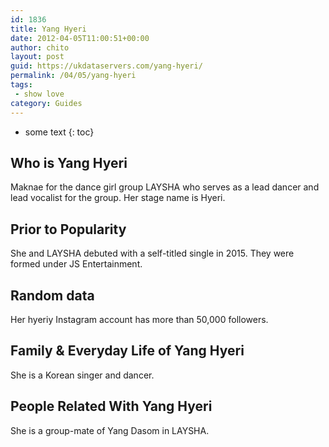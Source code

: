 ```yaml
---
id: 1836
title: Yang Hyeri
date: 2012-04-05T11:00:51+00:00
author: chito
layout: post
guid: https://ukdataservers.com/yang-hyeri/
permalink: /04/05/yang-hyeri
tags:
 - show love
category: Guides
---
```


* some text
{: toc}
          
          
## Who is  Yang Hyeri
                  
                  
                  
Maknae for the dance girl group LAYSHA who serves as a lead dancer and lead vocalist for the group. Her stage name is Hyeri.
                  
                
                
                
## Prior to Popularity 
                  
                  
                  
She and LAYSHA debuted with a self-titled single in 2015. They were formed under JS Entertainment.
                  
                
                
                
## Random data 
                  
                  
                  
Her hyeriy Instagram account has more than 50,000 followers.
                  
                
                
                
## Family & Everyday Life of Yang Hyeri
                  
                  
                  
She is a Korean singer and dancer.
                  
                
                
                
## People Related With  Yang Hyeri
                  
                  
                  
She is a group-mate of Yang Dasom in LAYSHA.
                  
                
              
            
          
          
          
    
    
  
